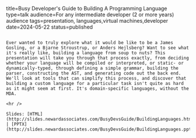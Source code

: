 title=Busy Developer's Guide to Building A Programming Language
type=talk
audience=For any intermediate developer (2 or more years) audience
tags=presentation, languages,virtual machines,developer
date=2024-05-22
status=published
~~~~~~

Ever wanted to truly explore what it would be like to be a James Gosling, or a Bjarne Stroustrup, or Anders Hejlsberg? Want to see what it's really like, building a language from soup to nuts? This presentation will take you through that process exactly, from deciding whether your language will be compiled or interpreted, or static- or dynamically-typed, through defining a simple grammar, building the parser, constructing the AST, and generating code out the back end. We'll look at tools that can simplify this process, and discover that building a custom language for a particular task isn't quite as hard as it might seem at first. It's domain-specific languages, without the MDA.
    
<hr />

Slides: [HTML](http://slides.newardassociates.com/BusyDevsGuide/BuildingLanguages.html) | [PPTX](http://slides.newardassociates.com/BusyDevsGuide/BuildingLanguages.pptx)
